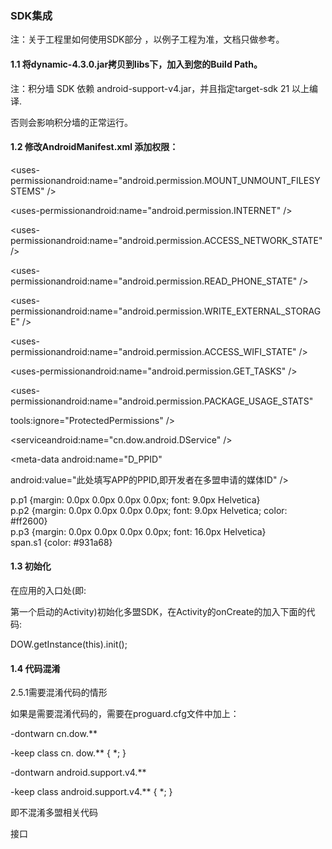 ### SDK集成

注：关于工程里如何使用SDK部分 ，以例子工程为准，文档只做参考。

#### 1.1 将dynamic-4.3.0.jar拷贝到libs下，加入到您的Build Path。

注：积分墙 SDK 依赖 android-support-v4.jar，并且指定target-sdk 21 以上编译.

否则会影响积分墙的正常运行。

#### 1.2 修改AndroidManifest.xml 添加权限：

&lt;uses-permissionandroid:name="android.permission.MOUNT\_UNMOUNT\_FILESYSTEMS" /&gt;

&lt;uses-permissionandroid:name="android.permission.INTERNET" /&gt;

&lt;uses-permissionandroid:name="android.permission.ACCESS\_NETWORK\_STATE" /&gt;

&lt;uses-permissionandroid:name="android.permission.READ\_PHONE\_STATE" /&gt;

&lt;uses-permissionandroid:name="android.permission.WRITE\_EXTERNAL\_STORAGE" /&gt;

&lt;uses-permissionandroid:name="android.permission.ACCESS\_WIFI\_STATE" /&gt;

&lt;uses-permissionandroid:name="android.permission.GET\_TASKS" /&gt;

&lt;uses-permissionandroid:name="android.permission.PACKAGE\_USAGE\_STATS"

tools:ignore="ProtectedPermissions" /&gt;

&lt;serviceandroid:name="cn.dow.android.DService" /&gt;

&lt;meta-data android:name="D\_PPID"

android:value="此处填写APP的PPID,即开发者在多盟申请的媒体ID" /&gt;

  
p.p1 {margin: 0.0px 0.0px 0.0px 0.0px; font: 9.0px Helvetica}  
p.p2 {margin: 0.0px 0.0px 0.0px 0.0px; font: 9.0px Helvetica; color: \#ff2600}  
p.p3 {margin: 0.0px 0.0px 0.0px 0.0px; font: 16.0px Helvetica}  
span.s1 {color: \#931a68}  


#### 1.3 初始化

在应用的入口处\(即:

第一个启动的Activity\)初始化多盟SDK，在Activity的onCreate的加入下面的代码:

DOW.getInstance\(this\).init\(\);

#### 1.4 代码混淆

2.5.1需要混淆代码的情形

如果是需要混淆代码的，需要在proguard.cfg文件中加上：

-dontwarn cn.dow.\*\*

-keep class cn. dow.\*\* { \*; }

-dontwarn android.support.v4.\*\*

-keep class android.support.v4.\*\* { \*; }

即不混淆多盟相关代码

接口

